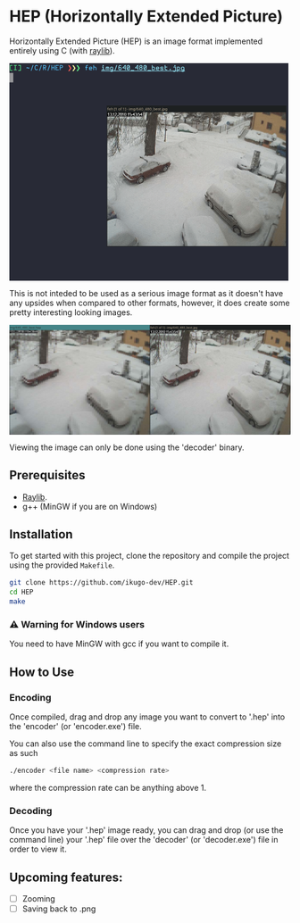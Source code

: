 # HEP (Horizontally Extended Picture)

Horizontally Extended Picture (HEP) is an image format implemented entirely using C (with [raylib](https://www.raylib.com/)).

<img src="./example.gif" align="center" alt="gif example" width="500"/>

This is not inteded to be used as a serious image format as it doesn't have any upsides when compared to other formats, however, it does create some pretty interesting looking images.

<img src="./comparison.png" align="center" alt="comparison of .png vs .hep image" width="800"/>

Viewing the image can only be done using the 'decoder' binary.


## Prerequisites

- [Raylib](https://github.com/raysan5/raylib#build-and-installation).
- g++ (MinGW if you are on Windows)

## Installation

To get started with this project, clone the repository and compile the project using the provided `Makefile`.

```bash
git clone https://github.com/ikugo-dev/HEP.git
cd HEP
make
```
### ⚠️ **Warning for Windows users**
You need to have MinGW with gcc if you want to compile it.


## How to Use

### Encoding
Once compiled, drag and drop any image you want to convert to '.hep' into the 'encoder' (or 'encoder.exe') file.

You can also use the command line to specify the exact compression size as such
```bash
./encoder <file name> <compression rate>
```
where the compression rate can be anything above 1.

### Decoding
Once you have your '.hep' image ready, you can drag and drop (or use the command line) your '.hep' file over the 'decoder' (or 'decoder.exe') file in order to view it.

## Upcoming features:
- [ ] Zooming
- [ ] Saving back to .png
